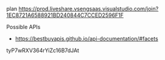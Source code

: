 plan
https://prod.liveshare.vsengsaas.visualstudio.com/join?1EC8721A6588921BD240844C7CCED2596F1F

Possible APIs







- https://bestbuyapis.github.io/api-documentation/#facets
<!-- create homepage that displays all the data -->
<!-- create search bar for user input-->
<!-- create function that iterates through the data based on user input. Can use for user_input in thing, return(something.html) -->
<!-- put the data in cards -->
<!-- use if/then statement for if user_input not in data, print('nothing is found') -->
<!-- create error page -->






 tyP7wRXV364rYiZc16B7dJAt